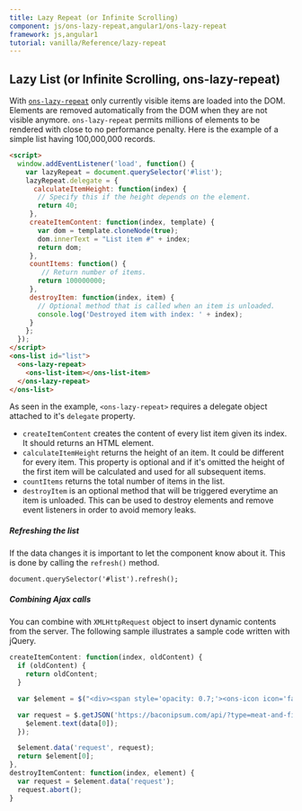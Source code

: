 ```yaml
---
title: Lazy Repeat (or Infinite Scrolling)
component: js/ons-lazy-repeat,angular1/ons-lazy-repeat
framework: js,angular1
tutorial: vanilla/Reference/lazy-repeat
---
```


## Lazy List (or Infinite Scrolling, ons-lazy-repeat)

With [`ons-lazy-repeat`](/v2/docs/js/ons-lazy-repeat.html) only currently visible items are loaded into the DOM. Elements are removed automatically from the DOM when they are not visible anymore. `ons-lazy-repeat` permits millions of elements to be rendered with close to no performance penalty. Here is the example of a simple list having 100,000,000 records.

``` html
<script>
  window.addEventListener('load', function() {
    var lazyRepeat = document.querySelector('#list');
    lazyRepeat.delegate = {
      calculateItemHeight: function(index) {
       // Specify this if the height depends on the element.
       return 40;
     },
     createItemContent: function(index, template) {
       var dom = template.cloneNode(true);
       dom.innerText = "List item #" + index;
       return dom;
     },
     countItems: function() {
        // Return number of items.
       return 100000000;
     },
     destroyItem: function(index, item) {
       // Optional method that is called when an item is unloaded.
       console.log('Destroyed item with index: ' + index);
     }
    };
  });
</script>
<ons-list id="list">
  <ons-lazy-repeat>
    <ons-list-item></ons-list-item>
  </ons-lazy-repeat>
</ons-list>
```

As seen in the example, `<ons-lazy-repeat>` requires a delegate object attached to it's `delegate` property.

* `createItemContent` creates the content of every list item given its index. It should returns an HTML element.
* `calculateItemHeight` returns the height of an item. It could be different for every item. This property is optional and if it's omitted the height of the first item will be calculated and used for all subsequent items.
* `countItems` returns the total number of items in the list.
* `destroyItem` is an optional method that will be triggered everytime an item is unloaded. This can be used to destroy elements and remove event listeners in order to avoid memory leaks.

##### Refreshing the list

If the data changes it is important to let the component know about it. This is done by calling the `refresh()` method.

```
document.querySelector('#list').refresh();
```

##### Combining Ajax calls

You can combine with `XMLHttpRequest` object to insert dynamic contents from the server. The following sample illustrates a sample code written with jQuery.

```javascript
createItemContent: function(index, oldContent) {
  if (oldContent) {
    return oldContent;
  }

  var $element = $("<div><span style='opacity: 0.7;'><ons-icon icon='fa-spinner' spin='true'></ons-icon> Loading bacon...</span></div>");

  var request = $.getJSON('https://baconipsum.com/api/?type=meat-and-filler&sentences=1&callback=?', function(data) {
    $element.text(data[0]);
  });

  $element.data('request', request);
  return $element[0];
},
destroyItemContent: function(index, element) {
  var request = $element.data('request');
  request.abort();
}
```
